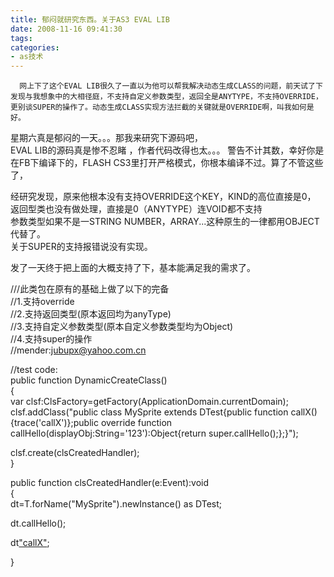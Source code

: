 ```yaml
---
title: 郁闷就研究东西。关于AS3 EVAL LIB
date: 2008-11-16 09:41:30
tags:
categories:
- as技术
---
```

      网上下了这个EVAL LIB很久了一直以为他可以帮我解决动态生成CLASS的问题，前天试了下发现与我想象中的大相径庭，不支持自定义参数类型，返回全是ANYTYPE，不支持OVERRIDE，更别谈SUPER的操作了。动态生成CLASS实现方法拦截的关键就是OVERRIDE啊，叫我如何是好。   
   
 星期六真是郁闷的一天。。。那我来研究下源码吧，   
 EVAL LIB的源码真是惨不忍睹 ，作者代码改得也太。。。 警告不计其数，幸好你是在FB下编译下的，FLASH CS3里打开严格模式，你根本编译不过。算了不管这些了，   
   
 经研究发现，原来他根本没有支持OVERRIDE这个KEY，KIND的高位直接是0，   
 返回型类也没有做处理，直接是0（ANYTYPE）连VOID都不支持   
 参数类型如果不是一STRING NUMBER，ARRAY...这种原生的一律都用OBJECT代替了。   
 关于SUPER的支持报错说没有实现。   
   
 发了一天终于把上面的大概支持了下，基本能满足我的需求了。   
   
 ///此类包在原有的基础上做了以下的完备   
 //1.支持override   
 //2.支持返回类型(原本返回均为anyType)   
 //3.支持自定义参数类型(原本自定义参数类型均为Object)   
 //4.支持super的操作   
 //mender:jubupx@yahoo.com.cn   
   
 //test code:   
 public function DynamicCreateClass()   
 {   
 var clsf:ClsFactory=getFactory(ApplicationDomain.currentDomain);   
 clsf.addClass("public class MySprite extends DTest{public function callX(){trace('callX')};public override function callHello(displayObj:String='123'):Object{return super.callHello();};}");   
   
 clsf.create(clsCreatedHandler);   
 }   
   
 public function clsCreatedHandler(e:Event):void   
 {   
 dt=T.forName("MySprite").newInstance() as DTest;   
   
 dt.callHello();   
   
 dt["callX"]();   
   
   
 }